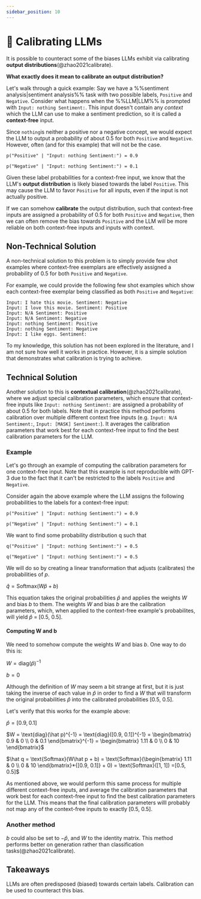 ```yaml
---
sidebar_position: 10
---
```


# 🔴 Calibrating LLMs

It is possible to counteract some of the biases LLMs exhibit via calibrating **output distributions**(@zhao2021calibrate).

**What exactly does it mean to calibrate an output distribution?**

Let's walk through a quick example: Say we have a %%sentiment analysis|sentiment analysis%% task with two possible labels, `Positive` and `Negative`. Consider what happens when the %%LLM|LLM%% is prompted with `Input: nothing Sentiment:`. This input doesn't contain any _context_ which the LLM can use to make a sentiment prediction, so it is called a **context-free** input.

Since `nothing`is neither a positive nor a negative concept, we would expect the LLM to output a probability of about 0.5 for both `Positive` and `Negative`. However, often (and for this example) that will not be the case.
```
p("Positive" | "Input: nothing Sentiment:") = 0.9

p("Negative" | "Input: nothing Sentiment:") = 0.1
```

Given these label probabilities for a context-free input, we know that the LLM's **output distribution** is likely biased towards the label `Positive`. This may cause the LLM to favor `Positive` for all inputs, even if the input is not actually positive.

If we can somehow **calibrate** the output distribution, such that context-free inputs are assigned a probability of 0.5 for both `Positive` and `Negative`, then we can often remove the bias towards `Positive` and the LLM will be more reliable on both context-free inputs and inputs with context.

## Non-Technical Solution

A non-technical solution to this problem is to simply provide few shot examples where context-free exemplars are effectively assigned a probability of 0.5 for both `Positive` and `Negative`.

For example, we could provide the following few shot examples which show each context-free exemplar being classified as both `Positive` and `Negative`:
```
Input: I hate this movie. Sentiment: Negative
Input: I love this movie. Sentiment: Positive
Input: N/A Sentiment: Positive
Input: N/A Sentiment: Negative
Input: nothing Sentiment: Positive
Input: nothing Sentiment: Negative
Input: I like eggs. Sentiment:
```

To my knowledge, this solution has not been explored in the literature, and I am not sure how well it works in practice. However, it is a simple solution that demonstrates what calibration is trying to achieve.

## Technical Solution

Another solution to this is __contextual calibration__(@zhao2021calibrate), where we adjust special calibration parameters, which ensure that context-free inputs like `Input: nothing Sentiment:`  are assigned a probability of about 0.5 for both labels. Note that in practice this method performs calibration over multiple different context free inputs (e.g. `Input: N/A Sentiment:`, `Input: [MASK] Sentiment:`). It averages the calibration parameters that work best for each context-free input to find the best calibration parameters for the LLM.

### Example

Let's go through an example of computing the calibration parameters for one context-free input. Note that this example is not reproducible with GPT-3 due to the fact that it can't be restricted to the labels `Positive` and `Negative`.

Consider again the above example where the LLM assigns the following probabilities to the labels for a context-free input:

```
p("Positive" | "Input: nothing Sentiment:") = 0.9

p("Negative" | "Input: nothing Sentiment:") = 0.1
```

We want to find some probability distribution q such that
```
q("Positive" | "Input: nothing Sentiment:") = 0.5

q("Negative" | "Input: nothing Sentiment:") = 0.5
```

We will do so by creating a linear transformation that adjusts (calibrates) the probabilities of $p$.

$\hat q = \text{Softmax}(W\hat p + b)$

This equation takes the original probabilities $\hat p$ and applies the weights $W$ and bias $b$ to them. The weights $W$ and bias $b$ are the calibration parameters, which, when applied to the context-free example's probabilites, will yield $\hat p$ = [0.5, 0.5].

#### Computing W and b

We need to somehow compute the weights $W$ and bias $b$. One way to do this is:

$W = \text{diag}(\hat p)^{-1}$

$b = 0$

Although the definition of $W$ may seem a bit strange at first, but it is just taking the inverse of each value in $\hat p$ in order to find a $W$ that will transform the original probabilities $\hat p$ into the calibrated probabilities [0.5, 0.5].

Let's verify that this works for the example above:

$\hat p = [0.9, 0.1]$

$W = \text{diag}(\hat p)^{-1} = \text{diag}([0.9, 0.1])^{-1} = \begin{bmatrix}    0.9 & 0 \\
   0 & 0.1 \end{bmatrix}^{-1} = \begin{bmatrix}    1.11 & 0 \\
   0 & 10 \end{bmatrix}$

$\hat q = \text{Softmax}(W\hat p + b) = \text{Softmax}(\begin{bmatrix}    1.11 & 0 \\
   0 & 10 \end{bmatrix}*{[0.9, 0.1]} + 0) = \text{Softmax}([1, 1]) =[0.5, 0.5]$

As mentioned above, we would perform this same process for multiple different context-free inputs, and average the calibration parameters that work best for each context-free input to find the best calibration parameters for the LLM. This means that the final calibration parameters willl probably not map any of the context-free inputs to exactly [0.5, 0.5].

### Another method

$b$ could also be set to $-\hat p$, and $W$ to the identity matrix. This method performs better on generation rather than classification tasks(@zhao2021calibrate).

## Takeaways

LLMs are often predisposed (biased) towards certain labels. Calibration can be used to counteract this bias.